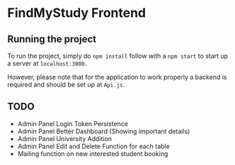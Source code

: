 # FindMyStudy Frontend

## Running the project

To run the project, simply do `npm install` follow with a `npm start` to start up a server at `localhost:3000`.

However, please note that for the application to work properly a backend is required and should be set up at `Api.js`.

## TODO

- Admin Panel Login Token Persistence
- Admin Panel Better Dashboard (Showing important details)
- Admin Panel University Addition
- Admin Panel Edit and Delete Function for each table
- Mailing function on new interested student booking
